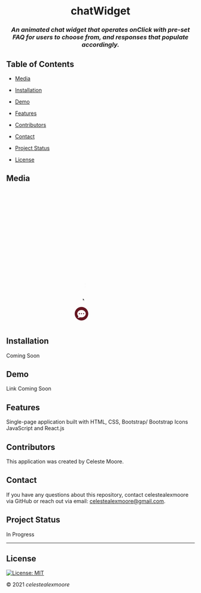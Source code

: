 <div align="center">

# chatWidget

### _An animated chat widget that operates onClick with pre-set FAQ for users to choose from, and responses that populate accordingly._

</div>

## Table of Contents

- [Media](#Media)

- [Installation](#Installation)

- [Demo](#demo)

- [Features](#Features)

- [Contributors](#Contributors)

- [Contact](#Contact)

- [Project Status](#project-status)

- [License](#License)

## Media

![siteGif](./src/assets/chatWidget.gif)

## Installation

Coming Soon

## Demo

Link Coming Soon

## Features

Single-page application built with HTML, CSS, Bootstrap/ Bootstrap Icons JavaScript and React.js

## Contributors

This application was created by Celeste Moore.

## Contact

If you have any questions about this repository, contact celestealexmoore via GitHub or reach out via email:
celestealexmoore@gmail.com.

## Project Status

In Progress

---

## License

[![License: MIT](https://img.shields.io/badge/License-MIT-blueviolet.svg)](https://opensource.org/licenses/MIT)

© 2021 _celestealexmoore_
